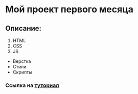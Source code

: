 # Мой проект первого месяца
## Описание:
1. HTML
2. CSS
3. JS
- Верстка
- Стили
- Скрипты
### Ссылка на [туториал](https://youtu.be/tOv5AZrr2Ow)
